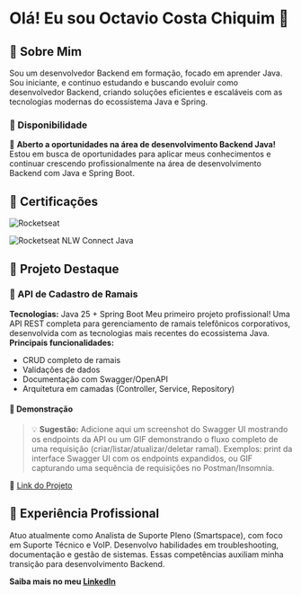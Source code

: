 # Olá! Eu sou Octavio Costa Chiquim 👋
## 🚀 Sobre Mim
Sou um desenvolvedor Backend em formação, focado em aprender Java. Sou iniciante, e continuo estudando e buscando evoluir como desenvolvedor Backend, criando soluções eficientes e escaláveis com as tecnologias modernas do ecossistema Java e Spring.
### 🎯 Disponibilidade
💼 **Aberto a oportunidades na área de desenvolvimento Backend Java!**  
Estou em busca de oportunidades para aplicar meus conhecimentos e continuar crescendo profissionalmente na área de desenvolvimento Backend com Java e Spring Boot.
## 📜 Certificações
![Rocketseat](https://img.shields.io/badge/Rocketseat-Certified-8257E5?style=for-the-badge&logo=rocketseat&logoColor=white)

![Rocketseat NLW Connect Java](https://img.shields.io/badge/Rocketseat-NLW%20Connect%20Java-blue?logo=java)
## 💼 Projeto Destaque
### 🏢 API de Cadastro de Ramais
**Tecnologias:** Java 25 + Spring Boot
Meu primeiro projeto profissional! Uma API REST completa para gerenciamento de ramais telefônicos corporativos, desenvolvida com as tecnologias mais recentes do ecossistema Java.
**Principais funcionalidades:**
- CRUD completo de ramais
- Validações de dados
- Documentação com Swagger/OpenAPI
- Arquitetura em camadas (Controller, Service, Repository)
#### 📸 Demonstração
> 💡 **Sugestão:** Adicione aqui um screenshot do Swagger UI mostrando os endpoints da API ou um GIF demonstrando o fluxo completo de uma requisição (criar/listar/atualizar/deletar ramal). Exemplos: print da interface Swagger UI com os endpoints expandidos, ou GIF capturando uma sequência de requisições no Postman/Insomnia.

🔗 [Link do Projeto](https://github.com/OctavioCostaChiquim/cadastro-ramais)
## 🎯 Experiência Profissional
Atuo atualmente como Analista de Suporte Pleno (Smartspace), com foco em Suporte Técnico e VoIP. Desenvolvo habilidades em troubleshooting, documentação e gestão de sistemas. Essas competências auxiliam minha transição para desenvolvimento Backend.

**Saiba mais no meu [LinkedIn](https://www.linkedin.com/in/octaviochiquim-voip-dev/)**
